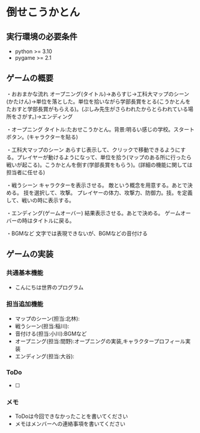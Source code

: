 # 倒せこうかとん

## 実行環境の必要条件
* python >= 3.10
* pygame >= 2.1

## ゲームの概要
・おおまかな流れ
オープニング(タイトル)→あらすじ→工科大マップのシーン(かたけん)→単位を落とした。単位を拾いながら学部長賞をとる(こうかとんをたおすと学部長賞がもらえる)。(ぷしみ先生がさらわれたからとらわれている場所をさがす。)→エンディング

・オープニング
タイトル:たおせこうかとん。背景:明るい感じの学校。スタートボタン。(キャラクターを貼る)

・工科大マップのシーン
あらすじ表示して、クリックで移動できるようにする。プレイヤーが動けるようになって、単位を拾う(マップのある所に行ったら戦いが起こる)。こうかとんを倒す(学部長賞をもらう)。(詳細の機能に関しては担当者に任せる)

・戦うシーン
キャラクターを表示させる。
敵という概念を用意する。あとで決める。
技を選択して、攻撃。
プレイヤーの体力、攻撃力、防御力。技。を定義して、戦いの時に表示する。

・エンディング(ゲームオーバー)
結果表示させる。あとで決める。
ゲームオーバーの時はタイトルに戻る。

・BGMなど
文字では表現できないが、BGMなどの音付ける

## ゲームの実装
### 共通基本機能
* こんにちは世界のプログラム

### 担当追加機能
* マップのシーン(担当:北林):
* 戦うシーン(担当:稲川):
* 音付ける(担当:小川):BGMなど
* オープニング(担当:間野):オープニングの実装,キャラクタープロフィール実装
* エンディング(担当:大谷):

### ToDo
- [ ] 

### メモ
* ToDoは今回できなかったことを書いてください
* メモはメンバーへの連絡事項を書いてください
